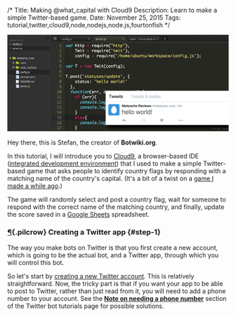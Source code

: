 /*
Title: Making @what_capital with Cloud9
Description: Learn to make a simple Twitter-based game.
Date: November 25, 2015
Tags: tutorial,twitter,cloud9,node,nodejs,node.js,fourtonfish
*/

![Making Bots with Cloud9](/content/tutorials/images/making-bots-cloud9.png)

Hey there, this is Stefan, the creator of **Botwiki.org**.

In this tutorial, I will introduce you to [Cloud9](https://c9.io/fourtonfish), a browser-based IDE ([integrated development environment](https://en.wikipedia.org/wiki/Integrated_development_environment)) that I used to make a simple Twitter-based game that asks people to identify country flags by responding with a matching name of the country's capital. (It's a bit of a twist on a [game I made a while ago](http://blog.fourtonfish.com/post/75785207705/object-recognition-powered-games-demo-2).)

The game will randomly select and post a country flag, wait for someone to respond with the correct name of the matching country, and finally, update the score saved in a [Google Sheets](https://www.google.com/sheets/about/) spreadsheet.

### [¶](#step-1){.pilcrow} Creating a Twitter app {#step-1}

The way you make bots on Twitter is that you first create a new account, which is going to be the actual bot, and a Twitter app, through which you will control this bot.

So let's start by [creating a new Twitter account](https://twitter.com/signup). This is relatively straightforward. Now, the tricky part is that if you want your app to be able to post to Twitter, rather than just read from it, you will need to add a phone number to your account. See the [**Note on needing a phone number**](/tutorials/twitterbots#note-phone-number) section of the Twitter bot tutorials page for possible solutions.

